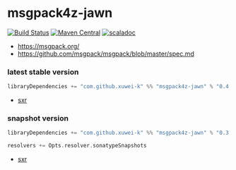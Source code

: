 # msgpack4z-jawn

[![Build Status](https://secure.travis-ci.org/msgpack4z/msgpack4z-jawn.png?branch=master)](http://travis-ci.org/msgpack4z/msgpack4z-jawn)
[![Maven Central](https://maven-badges.herokuapp.com/maven-central/com.github.xuwei-k/msgpack4z-jawn_2.12/badge.svg)](https://maven-badges.herokuapp.com/maven-central/com.github.xuwei-k/msgpack4z-jawn_2.12)
[![scaladoc](https://javadoc-badge.appspot.com/com.github.xuwei-k/msgpack4z-jawn_2.12.svg?label=scaladoc)](https://javadoc-badge.appspot.com/com.github.xuwei-k/msgpack4z-jawn_2.12/msgpack4z/index.html?javadocio=true)

- <https://msgpack.org/>
- <https://github.com/msgpack/msgpack/blob/master/spec.md>

### latest stable version

```scala
libraryDependencies += "com.github.xuwei-k" %% "msgpack4z-jawn" % "0.4.0"
```

- [sxr](https://oss.sonatype.org/service/local/repositories/releases/archive/com/github/xuwei-k/msgpack4z-jawn_2.12/0.4.0/msgpack4z-jawn_2.12-0.4.0-sxr.jar/!/index.html)

### snapshot version

```scala
libraryDependencies += "com.github.xuwei-k" %% "msgpack4z-jawn" % "0.3.10-SNAPSHOT"

resolvers += Opts.resolver.sonatypeSnapshots
```

- [sxr](https://oss.sonatype.org/service/local/repositories/snapshots/archive/com/github/xuwei-k/msgpack4z-jawn_2.11/0.3.10-SNAPSHOT/msgpack4z-jawn_2.11-0.3.10-SNAPSHOT-sxr.jar/!/index.html)
